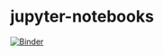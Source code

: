 # jupyter-notebooks

[![Binder](https://mybinder.org/badge_logo.svg)](https://mybinder.org/v2/gh/VowpalWabbit/jupyter-notebooks/tree/master/master)
